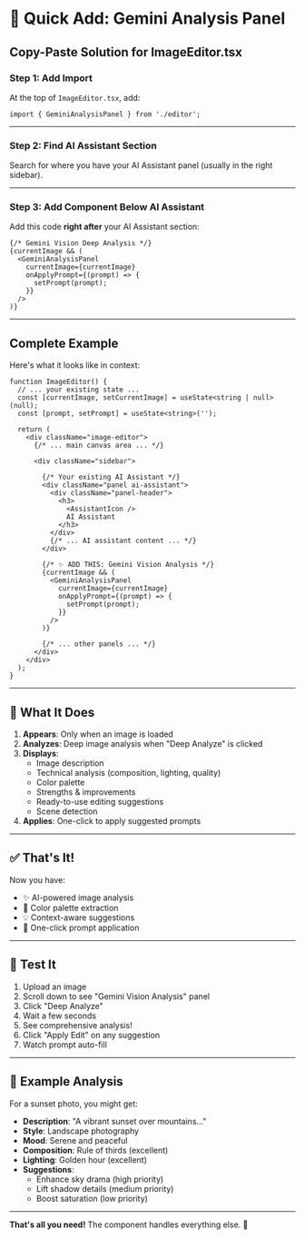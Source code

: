 # 🚀 Quick Add: Gemini Analysis Panel

## Copy-Paste Solution for ImageEditor.tsx

### **Step 1: Add Import**

At the top of `ImageEditor.tsx`, add:

```tsx
import { GeminiAnalysisPanel } from './editor';
```

---

### **Step 2: Find AI Assistant Section**

Search for where you have your AI Assistant panel (usually in the right sidebar).

---

### **Step 3: Add Component Below AI Assistant**

Add this code **right after** your AI Assistant section:

```tsx
{/* Gemini Vision Deep Analysis */}
{currentImage && (
  <GeminiAnalysisPanel
    currentImage={currentImage}
    onApplyPrompt={(prompt) => {
      setPrompt(prompt);
    }}
  />
)}
```

---

## Complete Example

Here's what it looks like in context:

```tsx
function ImageEditor() {
  // ... your existing state ...
  const [currentImage, setCurrentImage] = useState<string | null>(null);
  const [prompt, setPrompt] = useState<string>('');

  return (
    <div className="image-editor">
      {/* ... main canvas area ... */}
      
      <div className="sidebar">
        
        {/* Your existing AI Assistant */}
        <div className="panel ai-assistant">
          <div className="panel-header">
            <h3>
              <AssistantIcon />
              AI Assistant
            </h3>
          </div>
          {/* ... AI assistant content ... */}
        </div>

        {/* ✨ ADD THIS: Gemini Vision Analysis */}
        {currentImage && (
          <GeminiAnalysisPanel
            currentImage={currentImage}
            onApplyPrompt={(prompt) => {
              setPrompt(prompt);
            }}
          />
        )}
        
        {/* ... other panels ... */}
      </div>
    </div>
  );
}
```

---

## 🎯 What It Does

1. **Appears**: Only when an image is loaded
2. **Analyzes**: Deep image analysis when "Deep Analyze" is clicked
3. **Displays**: 
   - Image description
   - Technical analysis (composition, lighting, quality)
   - Color palette
   - Strengths & improvements
   - Ready-to-use editing suggestions
   - Scene detection
4. **Applies**: One-click to apply suggested prompts

---

## ✅ That's It!

Now you have:
- ✨ AI-powered image analysis
- 🎨 Color palette extraction
- 💡 Context-aware suggestions
- 🚀 One-click prompt application

---

## 🧪 Test It

1. Upload an image
2. Scroll down to see "Gemini Vision Analysis" panel
3. Click "Deep Analyze"
4. Wait a few seconds
5. See comprehensive analysis!
6. Click "Apply Edit" on any suggestion
7. Watch prompt auto-fill

---

## 📸 Example Analysis

For a sunset photo, you might get:

- **Description**: "A vibrant sunset over mountains..."
- **Style**: Landscape photography
- **Mood**: Serene and peaceful
- **Composition**: Rule of thirds (excellent)
- **Lighting**: Golden hour (excellent)
- **Suggestions**: 
  - Enhance sky drama (high priority)
  - Lift shadow details (medium priority)
  - Boost saturation (low priority)

---

**That's all you need!** The component handles everything else. 🎉



